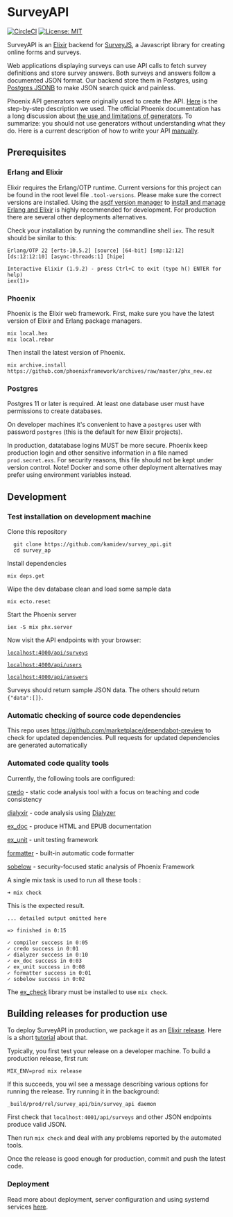 # SurveyAPI

[![CircleCI](https://circleci.com/gh/kamidev/survey_api.svg?style=svg&circle-token=65210ef7f2115ee81ae57725b5234badafb8b4ad)](https://circleci.com/gh/kamidev/survey_api) [![License: MIT](https://img.shields.io/badge/License-MIT-yellow.svg)](https://opensource.org/licenses/MIT)

SurveyAPI is an [Elixir](https://elixir-lang.org/) backend for [SurveyJS](https://surveyjs.io/Overview/Library/), a Javascript library for creating online forms and surveys.

Web applications displaying surveys can use API calls to fetch survey definitions and store survey answers. Both surveys and answers follow a documented JSON format. Our backend store them in Postgres, using [Postgres JSONB](http://www.silota.com/docs/recipes/sql-postgres-json-data-types.html) to make JSON search quick and painless.

Phoenix API generators were originally used to create the API. [Here](https://becoming-functional.com/building-a-rest-api-with-phoenix-1-3-part-1-9f8754aeaa87) is the step-by-step description we used. The official Phoenix documentation has a long discussion about [the use and limitations of generators](https://hexdocs.pm/phoenix/contexts.html). To summarize: you should not use generators without understanding what they do. Here is a current description of how to write your API [manually](https://elixircasts.io/json-api-with-phoenix-1.4).

## Prerequisites

### Erlang and Elixir

Elixir requires the Erlang/OTP runtime. Current versions for this project can be found in the root level file `.tool-versions`. Please make sure the correct versions are installed. Using the [asdf version manager](https://github.com/asdf-vm/asdf) to [install and manage Erlang and Elixir](https://www.mitchellhanberg.com/post/2017/10/05/installing-erlang-and-elixir-using-asdf/) is highly recommended for development. For production there are several other deployments alternatives.

Check your installation by running the commandline shell `iex`. The result should be similar to this:

```survey_api git:(master) ✗ iex
Erlang/OTP 22 [erts-10.5.2] [source] [64-bit] [smp:12:12] [ds:12:12:10] [async-threads:1] [hipe]

Interactive Elixir (1.9.2) - press Ctrl+C to exit (type h() ENTER for help)
iex(1)>
```

### Phoenix

Phoenix is the Elixir web framework. First, make sure you have the latest version of Elixir and Erlang package managers.

```shell
mix local.hex
mix local.rebar
```

Then install the latest version of Phoenix.

```shell
mix archive.install https://github.com/phoenixframework/archives/raw/master/phx_new.ez
```

### Postgres

Postgres 11 or later is required. At least one database user must have permissions to create databases.

On developer machines it's convenient to have a `postgres` user with password `postgres` (this is the default for new Elixir projects).

In production, datatabase logins MUST be more secure. Phoenix keep production login and other sensitive information in a file named `prod.secret.exs`. For security reasons, this file should not be kept under version control. Note! Docker and some other deployment alternatives may prefer using environment variables instead.

## Development

### Test installation on development machine

Clone this repository

```shell
  git clone https://github.com/kamidev/survey_api.git
  cd survey_ap
```

Install dependencies

```shell
mix deps.get
```

Wipe the dev database clean and load some sample data

```shell
mix ecto.reset
```

Start the Phoenix server

```shell
iex -S mix phx.server
```

Now visit the API endpoints with your browser:

[`localhost:4000/api/surveys`](http://localhost:4000/api/surveys)

[`localhost:4000/api/users`](http://localhost:4000/api/users)

[`localhost:4000/api/answers`](http://localhost:4000/api/answers)

Surveys should return sample JSON data. The others should return `{"data":[]}`.

### Automatic checking of source code dependencies

This repo uses https://github.com/marketplace/dependabot-preview to check for updated dependencies.
Pull requests for updated dependencies are generated automatically

### Automated code quality tools

Currently, the following tools are configured:

[credo](https://github.com/rrrene/credo) - static code analysis tool with a focus on teaching and code consistency

[dialyxir](https://github.com/jeremyjh/dialyxir) - code analysis using [Dialyzer](http://erlang.org/doc/man/dialyzer.html)

[ex_doc](https://github.com/elixir-lang/ex_doc) - produce HTML and EPUB documentation

[ex_unit](https://hexdocs.pm/ex_unit/master/ExUnit.html) - unit testing framework

[formatter](https://hexdocs.pm/mix/1.9.2/Mix.Tasks.Format.html#content) - built-in automatic code formatter

[sobelow](https://github.com/nccgroup/sobelow) - security-focused static analysis of Phoenix Framework

A single mix task is used to run all these tools :

```shell
➜ mix check
```

This is the expected result.

```shell
... detailed output omitted here

=> finished in 0:15

✓ compiler success in 0:05
✓ credo success in 0:01
✓ dialyzer success in 0:10
✓ ex_doc success in 0:03
✓ ex_unit success in 0:08
✓ formatter success in 0:01
✓ sobelow success in 0:02
```

The [ex_check](https://github.com/karolsluszniak/ex_check) library must be installed to use `mix check`.

## Building releases for production use

To deploy SurveyAPI in production, we package it as an [Elixir release](https://hexdocs.pm/mix/Mix.Tasks.Release.html). Here is a short [tutorial](https://henriktudborg.dk/articles/2019/03/10/elixir-1.9.1-releases) about that.

Typically, you first test your release on a developer machine. To build a production release, first run:

`MIX_ENV=prod mix release`

If this succeeds, you wil see a message describing various options for running the release. Try running it in the background:

`_build/prod/rel/survey_api/bin/survey_api daemon`

First check that `localhost:4001/api/surveys` and other JSON endpoints produce valid JSON.

Then run `mix check` and deal with any problems reported by the automated tools.

Once the release is good enough for production, commit and push the latest code.

### Deployment

Read more about deployment, server configuration and using systemd services [here](docs/deploy_releases.md).
